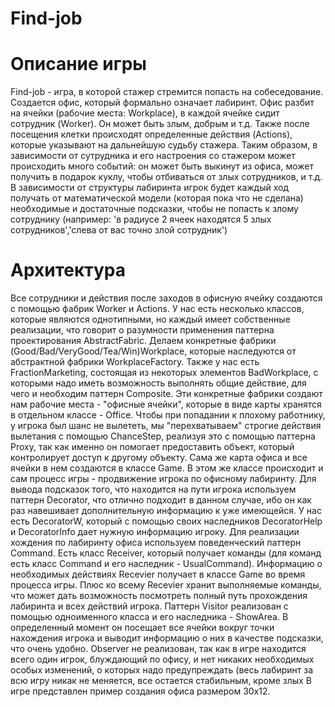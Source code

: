 # Find-job
# Описание игры
Find-job - игра, в которой стажер стремится попасть на собеседование. Создается офис, который формально означает лабиринт. Офис разбит на ячейки (рабочие места: Workplace), в каждой ячейке сидит сотрудник (Worker). Он может быть злым, добрым и т.д. Также после посещения клетки происходят определенные действия (Actions), которые указывают на дальнейшую судьбу стажера. Таким образом, в зависимости от сутрудника и его настроения со стажером может происходить много событий: он может быть выкинут из офиса, может получить в подарок куклу, чтобы отбиваться от злых сотрудников, и т.д. В зависимости от структуры лабиринта игрок будет каждый ход получать от математической модели (которая пока что не сделана) необходимые и достаточные подсказки, чтобы не попасть к злому сотруднику (например: 'в радиусе 2 ячеек находятся 5 злых сотрудников','слева от вас точно злой сотрудник')

# Архитектура
Все сотрудники и действия после заходов в офисную ячейку создаются с помощью фабрик Worker и Actions. У нас есть несколько классов, которые являются однотипными, но каждый имеет собственные реализации, что говорит о разумности применения паттерна проектирования AbstractFabric. Делаем конкретные фабрики (Good/Bad/VeryGood/Tea/Win)Workplace, которые наследуются от абстрактной фабрики WorkplaceFactory. Также у нас есть FractionMarketing, состоящая из некоторых элементов BadWorkplace, с которыми надо иметь возможность выполнять общие действие, для чего и необходим паттерн Composite. Эти конкретные фабрики создают нам рабочие места - "офисные ячейки", которые в виде карты хранятся в отдельном классе - Office. Чтобы при попадании к плохому работнику, у игрока был шанс не вылететь, мы "перехватываем" строгие действия вылетания с помощью ChanceStep, реализуя это с помощью паттерна Proxy, так как именно он помогает предоставить объект, который контролирует доступ к другому объекту. Сама же карта офиса и все ячейки в нем создаются в классе Game. В этом же классе происходит и сам процесс игры - продвижение игрока по офисному лабиринту. Для вывода подсказок того, что находится на пути игрока используем паттерн Decorator, что отлично подходит в данном случае, ибо он как раз навешивает дополнительную информацию к уже имеющейся. У нас есть DecoratorW, который с помощью своих наследников DecoratorHelp и DecoratorInfo дает нужную информацию игроку.
Для реализации хождения по лабиринту офиса используем поведенческий паттерн Command. Есть класс Receiver, который получает команды (для команд есть класс Command и его наследник - UsualCommand). Информацию о необходимых действиях Recevier получает в классе Game во время процесса игры. Плюс ко всему Recevier хранит выполняемые команды, что может дать возможность посмотреть полный путь прохождения лабиринта и всех действий игрока. Паттерн Visitor  реализован с помощью одноименного класса и его наследника - ShowArea. В определенный момент он посещает все ячейки вокруг точки нахождения игрока и выводит информацию о них в качестве подсказки, что очень удобно. Observer не реализован, так как в игре находится всего один игрок, блуждающий по офису, и нет никаких необходимых особых изменений, о которых надо предупреждать (весь лабиринт за всю игру никак не меняется, все остается стабильным, кроме злых
В игре представлен пример создания офиса размером 30х12.
